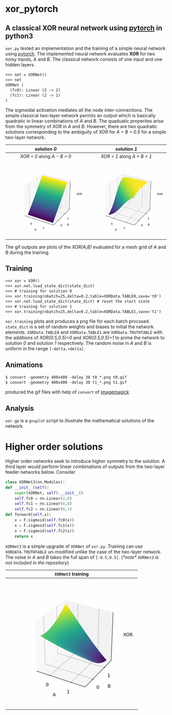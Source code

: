 # xor_pytorch

## A classical XOR neural network using [**pytorch**](https://pytorch.org) in **python3**

``xor.py`` tested an implementation and the training of
a simple neural network using [pytorch](http://pytorch.org).
The implemented neural network evaluates **XOR** for
two noisy inputs, *A* and *B*.  The classical network
consists of one input and one hidden layers.

```
>>> net = XORNet()
>>> net
XORNet (
  (fc0): Linear (2 -> 2)
  (fc1): Linear (2 -> 1)
)
```

The sigmoidal activation mediates all the node inter-connections.
The simple classical two-layer network permits an output which is
basically quadratic in linear combinations of *A* and *B*. The
quaduatic properites arise from the symmetry of *XOR* in *A* and *B*.
However, there are two quadratic solutions corresponding to the
ambiguity of *XOR* for *A = B = 0.5* for a simple two-layer
network.

| solution *0* | solution *1* |
|:----:|:----:|
| *XOR = 0* along *A - B = 0* | *XOR = 1* along *A + B = 1* |
| ![soln0](https://github.com/VC-H/xor_pytorch/blob/master/t0.gif?raw=true) | ![soln1](https://github.com/VC-H/xor_pytorch/blob/master/t1.gif?raw=true) |

The gif outputs are plots of the *XOR(A,B)*
evaluated for a mesh grid of *A* and *B* during the training.

## Training

```
>>> xor = XOR()
>>> xor.net.load_state_dict(state_dict)
>>> # training for solution 0
>>> xor.training(nbatch=25,delta=0.2,table=XORData.TABLE0,save='t0')
>>> xor.net.load_state_dict(state_dict) # reset the start state
>>> # training for solution 1
>>> xor.training(nbatch=25,delta=0.2,table=XORData.TABLE1,save='t1')
```

``xor.training`` plots and produces a png file for each batch procssed.
``state_dict`` is a set of random weights and biases to initial the
network elements.  ``XORData.TABLE0`` and ``XORData.TABLE1`` are
``XORData.TRUTHTABLE`` with the additions of *XOR(0.5,0.5)=0* and
*XOR(0.5,0.5)=1* to prime the network to solution *0* and solution *1*
respectively. The random noise in *A* and *B* is uniform in the range
``[-delta,+delta]``.

## Animations

```shell
$ convert -geometry 400x400 -delay 30 t0_*.png t0.gif
$ convert -geometry 400x400 -delay 30 t1_*.png t1.gif
```
produced the gif files with help of ``convert`` of
[imagemagick](https://www.imagemagick.org/)

## Analysis
``xor.gp`` is a ``gnuplot`` script to illustrate the mathematical
solutions of the network.

# Higher order solutions
Higher order networks seek to introduce higher symmetry to the
solution. A third layer would perform linear combinations of outputs
from the two-layer feeder networks below. Consider

```python
class XORNet3(nn.Modules):
def __init__(self):
    super(XORNet, self).__init__()
    self.fc0 = nn.Linear(2,8)
    self.fc1 = nn.Linear(8,8)
    self.fc2 = nn.Linear(8,1)
def forward(self,x):
    x = F.sigmoid(self.fc0(x))
    x = F.sigmoid(self.fc1(x))
    x = F.sigmoid(self.fc2(x))
    return x
```

``XORNet3`` is a simple upgrade of ``XORNet`` of ``xor.py``.
Training can use ``XORDATA.TRUTHTABLE`` un-modified unlike the
case of the two-layer network. The noise in *A* and *B* takes
the full span of ``[-0.5,0.5]``. (*\*note\* ``XORNet3`` is
not included in the repository*)

| ``XORNet3`` training |
|:----:|
| ![soln](https://github.com/VC-H/xor_pytorch/blob/master/t.gif?raw=true) |
